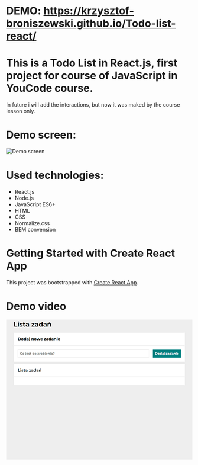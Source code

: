 # DEMO: https://krzysztof-broniszewski.github.io/Todo-list-react/

# This is a Todo List in React.js, first project for course of JavaScript in YouCode course.
In future i will add the interactions, but now it was maked by the course lesson only. 

# Demo screen:
![Demo screen](https://i.ibb.co/cv3dt6M/Demo-screen.jpg)

# Used technologies:
- React.js
- Node.js
- JavaScript ES6+
- HTML
- CSS
- Normalize.css
- BEM convension

# Getting Started with Create React App

This project was bootstrapped with [Create React App](https://github.com/facebook/create-react-app).

# Demo video
![Demo animation](./Demo.gif)


